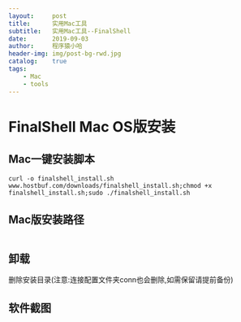 ```yaml
---
layout:     post
title:      实用Mac工具
subtitle:   实用Mac工具--FinalShell
date:       2019-09-03
author:     程序猿小哈
header-img: img/post-bg-rwd.jpg
catalog: 	true
tags:
    - Mac
    - tools
---
```


# FinalShell Mac OS版安装

## Mac一键安装脚本
```
curl -o finalshell_install.sh www.hostbuf.com/downloads/finalshell_install.sh;chmod +x finalshell_install.sh;sudo ./finalshell_install.sh

```
## Mac版安装路径
```/Applications/finalshelldata
```

## 卸载
删除安装目录(注意:连接配置文件夹conn也会删除,如需保留请提前备份)

## 软件截图
  